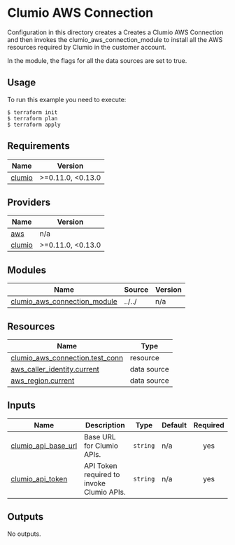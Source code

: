<!-- BEGIN_TF_DOCS -->
# Clumio AWS Connection

Configuration in this directory creates a Creates a Clumio AWS Connection and then invokes the clumio_aws_connection_module to install all the AWS resources required by Clumio in the customer account.

In the module, the flags for all the data sources are set to true.

## Usage
To run this example you need to execute:

```
$ terraform init
$ terraform plan
$ terraform apply
```

## Requirements

| Name | Version           |
|------|-------------------|
| <a name="requirement_clumio"></a> [clumio](#requirement\_clumio) | >=0.11.0, <0.13.0 |

## Providers

| Name | Version           |
|------|-------------------|
| <a name="provider_aws"></a> [aws](#provider\_aws) | n/a               |
| <a name="provider_clumio"></a> [clumio](#provider\_clumio) | >=0.11.0, <0.13.0 |

## Modules

| Name | Source | Version |
|------|--------|---------|
| <a name="module_clumio_aws_connection_module"></a> [clumio\_aws\_connection\_module](#module\_clumio\_aws\_connection\_module) | ../../ | n/a |

## Resources

| Name | Type |
|------|------|
| [clumio_aws_connection.test_conn](https://registry.terraform.io/providers/clumio-code/clumio/latest/docs/resources/aws_connection) | resource |
| [aws_caller_identity.current](https://registry.terraform.io/providers/hashicorp/aws/latest/docs/data-sources/caller_identity) | data source |
| [aws_region.current](https://registry.terraform.io/providers/hashicorp/aws/latest/docs/data-sources/region) | data source |

## Inputs

| Name | Description | Type | Default | Required |
|------|-------------|------|---------|:--------:|
| <a name="input_clumio_api_base_url"></a> [clumio\_api\_base\_url](#input\_clumio\_api\_base\_url) | Base URL for Clumio APIs. | `string` | n/a | yes |
| <a name="input_clumio_api_token"></a> [clumio\_api\_token](#input\_clumio\_api\_token) | API Token required to invoke Clumio APIs. | `string` | n/a | yes |

## Outputs

No outputs.

<!-- END_TF_DOCS -->
